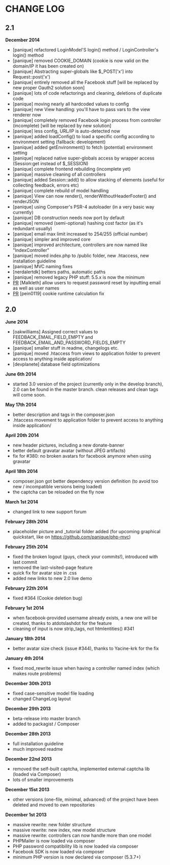 # CHANGE LOG

## 2.1

**December 2014**

- [panique] refactored LoginModel'S login() method / LoginController's login() method 
- [panique] removed COOKIE_DOMAIN (cookie is now valid on the domain/IP it has been created on)
- [panique] Abstracting super-globals like $_POST['x'] into Request::post('x')
- [panique] entirely removed all the Facebook stuff [will be replaced by new proper Oauth2 solution soon]
- [panique] lots of code refactorings and cleaning, deletions of duplicate code
- [panique] moving nearly all hardcoded values to config
- [panique] new View handling: you'll have to pass vars to the view renderer now
- [panique] completely removed Facebook login process from controller (incomplete) [will be replaced by new solution]
- [panique] less config, URL/IP is auto-detected now
- [panique] added loadConfig() to load a specific config according to environment setting (fallback: development)
- [panique] added getEnvironment() to fetch (potential) environment setting
- [panique] replaced native super-globals access by wrapper access (Session:get instead of $_SESSION)
- [panique] complete frontend rebuilding (incomplete yet)
- [panique] massive cleaning of all controllers 
- [panique] added Session::add() to allow stacking of elements (useful for collecting feedback, errors etc)
- [panique] complete rebuild of model handling
- [panique] View can now render(), renderWithoutHeaderFooter() and renderJSON
- [panique] using Composer's PSR-4 autoloader (in a very basic way currently)
- [panique] DB construction needs now port by default 
- [panique] removed (semi-optional) hashing cost factor (as it's redundant usually)
- [panique] email max limit increased to 254/255 (official number)
- [panique] simpler and improved core
- [panique] improved architecture, controllers are now named like "IndexController"
- [panique] moved index.php to /public folder, new .htaccess, new installation guideline
- [panique] MVC naming fixes
- [nerdalertdk] betters paths, automatic paths
- [panique] removed legacy PHP stuff: 5.5.x is now the minimum
- [PR](https://github.com/panique/php-login/pull/503) [Malkleth] allow users to request password reset by inputting email as well as user names
- [PR](https://github.com/panique/php-login/pull/516) [pein0119] cookie runtime calculation fix 

## 2.0

**June 2014**
- [oakwilliams] Assigned correct values to FEEDBACK_EMAIL_FIELD_EMPTY and FEEDBACK_EMAIL_AND_PASSWORD_FIELDS_EMPTY
- [panique] smaller stuff in readme, changelogs etc.
- [panique] moved .htaccess from views to application folder to prevent access to anything inside application/
- [devplanete] database field optimizations

**June 6th 2014**
- started 3.0 version of the project (currently only in the develop branch), 2.0 can be found in the master branch.
  clean releases and clean tags will come soon.

**May 17th 2014**
- better description and tags in the composer.json
- .htaccess movement to application folder to prevent access to anything inside application/

**April 20th 2014**
- new header pictures, including a new donate-banner
- better default gravatar avatar (without JPEG artifacts)
- fix for #380: no broken avatars for facebook anymore when using gravatar

**April 18th 2014**
- composer.json got better dependency version definition (to avoid too new / incompatible versions being loaded)
- the captcha can be reloaded on the fly now

**March 1st 2014**
- changed link to new support forum

**February 28th 2014**
- placeholder picture and _tutorial folder added (for upcoming graphical quickstart, like on
  https://github.com/panique/php-mvc)

**February 25th 2014**
- fixed the broken logout (guys, check your commits!), introduced with last commit
- removed the last-visited-page feature
- quick fix for avatar size in .css
- added new links to new 2.0 live demo

**February 22th 2014**
- fixed #364 (Cookie deletion bug)

**February 1st 2014**
- when facebook-provided username already exists, a new one will be created, thanks to atdotslashdot for the feature
- cleaning of input is now strip_tags, not htmlentities() #341

**January 18th 2014**
- better avatar size check (issue #344), thanks to Yacine-krk for the fix

**January 4th 2014**
- fixed mod_rewrite issue when having a controller named index (which makes route problems)

**December 30th 2013**
- fixed case-sensitive model file loading
- changed ChangeLog layout

**December 29th 2013**
- beta-release into master branch
- added to packagist / Composer

**December 28th 2013**
- full installation guideline
- much improved readme

**December 22nd 2013**
- removed the self-built captcha, implemented external captcha lib (loaded via Composer)
- lots of smaller improvements

**December 15st 2013**
- other versions (one-file, minimal, advanced) of the project have been deleted and moved to own repositories

**December 1st 2013**
- massive rewrite: new folder structure
- massive rewrite: new index, new model structure
- massive rewrite: controllers can now handle more than one model
- PHPMailer is now loaded via composer
- PHP password compatibility lib is now loaded via composer
- Facebook SDK is now loaded via composer
- minimum PHP version is now declared via composer (5.3.7+)
